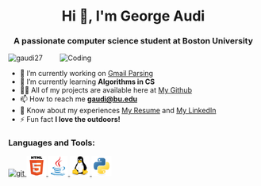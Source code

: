 <h1 align="center">Hi 👋, I'm George Audi</h1>
<h3 align="center">A passionate computer science student at Boston University</h3>
<img align="right" alt="Coding" width="400" src="https://i.giphy.com/26BGIqWh2R1fi6JDa.webp">

<p align="left"> <img src="https://komarev.com/ghpvc/?username=gaudi27&label=Profile%20views&color=0e75b6&style=flat" alt="gaudi27" /> </p>

- 🔭 I’m currently working on [Gmail Parsing](https://github.com/gaudi27/gmailParsing)
- 🌱 I’m currently learning **Algorithms in CS**
- 👨‍💻 All of my projects are available here at [My Github](https://github.com/gaudi27)
- 📫 How to reach me **gaudi@bu.edu**
- 📄 Know about my experiences [My Resume](https://docs.google.com/document/d/1fARZPgLkOhOsbGJuHtNQvH4-STRC0EPvUUcC-8u6DQY/edit?usp=sharing) and [My LinkedIn](https://www.linkedin.com/in/george-audi-83182525a/)
- ⚡ Fun fact **I love the outdoors!**

<h3 align="left">Languages and Tools:</h3>
<p align="left"> <a href="https://git-scm.com/" target="_blank" rel="noreferrer"> <img src="https://www.vectorlogo.zone/logos/git-scm/git-scm-icon.svg" alt="git" width="40" height="40"/> </a> <a href="https://www.w3.org/html/" target="_blank" rel="noreferrer"> <img src="https://raw.githubusercontent.com/devicons/devicon/master/icons/html5/html5-original-wordmark.svg" alt="html5" width="40" height="40"/> </a> <a href="https://www.java.com" target="_blank" rel="noreferrer"> <img src="https://raw.githubusercontent.com/devicons/devicon/master/icons/java/java-original.svg" alt="java" width="40" height="40"/> </a> <a href="https://www.linux.org/" target="_blank" rel="noreferrer"> <img src="https://raw.githubusercontent.com/devicons/devicon/master/icons/linux/linux-original.svg" alt="linux" width="40" height="40"/> </a> <a href="https://www.python.org" target="_blank" rel="noreferrer"> <img src="https://raw.githubusercontent.com/devicons/devicon/master/icons/python/python-original.svg" alt="python" width="40" height="40"/> </a> </p>

